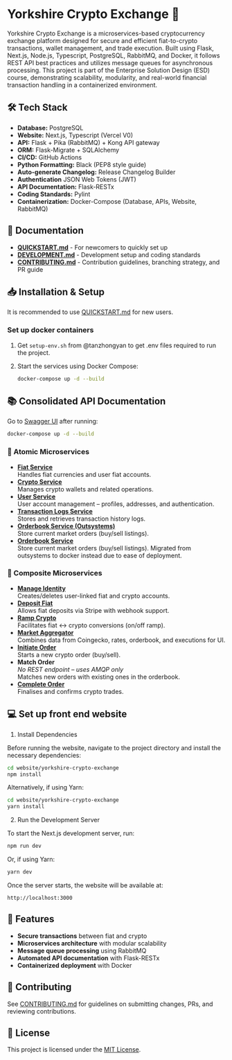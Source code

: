 # Yorkshire Crypto Exchange 🚀

Yorkshire Crypto Exchange is a microservices-based cryptocurrency exchange platform designed for secure and efficient fiat-to-crypto transactions, wallet management, and trade execution. Built using Flask, Next.js, Node.js, Typescript, PostgreSQL, RabbitMQ, and Docker, it follows REST API best practices and utilizes message queues for asynchronous processing. This project is part of the Enterprise Solution Design (ESD) course, demonstrating scalability, modularity, and real-world financial transaction handling in a containerized environment.

## 🛠 Tech Stack

- **Database:** PostgreSQL
- **Website:** Next.js, Typescript (Vercel V0)
- **API:** Flask + Pika (RabbitMQ) + Kong API gateway
- **ORM:** Flask-Migrate + SQLAlchemy
- **CI/CD:** GitHub Actions
- **Python Formatting:** Black (PEP8 style guide)
- **Auto-generate Changelog:** Release Changelog Builder
- **Authentication** JSON Web Tokens (JWT)
- **API Documentation:** Flask-RESTx
- **Coding Standards:** Pylint
- **Containerization:** Docker-Compose (Database, APIs, Website, RabbitMQ)

## 📜 Documentation
- **[QUICKSTART.md](QUICKSTART.md)** - For newcomers to quickly set up
- **[DEVELOPMENT.md](DEVELOPMENT.md)** - Development setup and coding standards
- **[CONTRIBUTING.md](CONTRIBUTING.md)** - Contribution guidelines, branching strategy, and PR guide

## 📥 Installation & Setup

It is recommended to use [QUICKSTART.md](QUICKSTART.md) for new users.

### Set up docker containers
1. Get `setup-env.sh` from @tanzhongyan to get .env files required to run the project.

2. Start the services using Docker Compose:
   ```sh
   docker-compose up -d --build
   ```

## 📚 Consolidated API Documentation
Go to [Swagger UI](http://localhost:3001/swagger-ui) after running:  
```bash
docker-compose up -d --build
```

### 🔹 Atomic Microservices
- **[Fiat Service](http://localhost:5001/api/v1/fiat)**  
  Handles fiat currencies and user fiat accounts.
- **[Crypto Service](http://localhost:5002/api/v1/crypto)**  
  Manages crypto wallets and related operations.
- **[User Service](http://localhost:5003/api/v1/user)**  
  User account management – profiles, addresses, and authentication.
- **[Transaction Logs Service](http://localhost:5005/api/v1/transaction)**  
  Stores and retrieves transaction history logs.
- **[Orderbook Service (Outsystems)](https://personal-qrtp80l4.outsystemscloud.com/OrderBook_API/rest/v1/)**  
  Store current market orders (buy/sell listings).
- **[Orderbook Service](http://localhost:5012/api/v1/orderbook)**  
  Store current market orders (buy/sell listings). Migrated from outsystems to docker instead due to ease of deployment.

### 🔸 Composite Microservices
- **[Manage Identity](http://localhost:5004/api/v1)**  
  Creates/deletes user-linked fiat and crypto accounts.
- **[Deposit Fiat](http://localhost:5006/api/v1)**  
  Allows fiat deposits via Stripe with webhook support.
- **[Ramp Crypto](http://localhost:5007/api/v1)**  
  Facilitates fiat ↔ crypto conversions (on/off ramp).
- **[Market Aggregator](http://localhost:5008/api/v1)**  
  Combines data from Coingecko, rates, orderbook, and executions for UI.
- **[Initiate Order](http://localhost:5009/api/v1/)**  
  Starts a new crypto order (buy/sell).
- **Match Order**  
  *No REST endpoint – uses AMQP only*  
  Matches new orders with existing ones in the orderbook.
- **[Complete Order](http://localhost:5010/api/v1/)**  
  Finalises and confirms crypto trades.

## 💻 Set up front end website
1. Install Dependencies

Before running the website, navigate to the project directory and install the necessary dependencies:

```sh
cd website/yorkshire-crypto-exchange
npm install
```

Alternatively, if using Yarn:

```sh
cd website/yorkshire-crypto-exchange
yarn install
```

2. Run the Development Server

To start the Next.js development server, run:

```sh
npm run dev
```

Or, if using Yarn:

```sh
yarn dev
```

Once the server starts, the website will be available at:

```
http://localhost:3000
```

## 📌 Features
- **Secure transactions** between fiat and crypto
- **Microservices architecture** with modular scalability
- **Message queue processing** using RabbitMQ
- **Automated API documentation** with Flask-RESTx
- **Containerized deployment** with Docker

## 🤝 Contributing
See [CONTRIBUTING.md](CONTRIBUTING.md) for guidelines on submitting changes, PRs, and reviewing contributions.

## 📝 License
This project is licensed under the [MIT License](LICENSE).